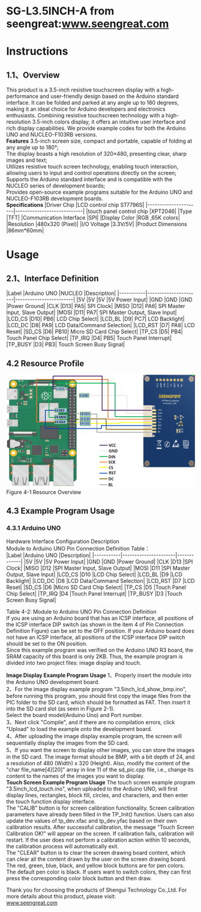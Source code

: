 SG-L3.5INCH-A from seengreat:www.seengreat.com
 =======================================
# Instructions
## 1.1、Overview
This product is a 3.5-inch resistive touchscreen display with a high-performance and user-friendly design based on the Arduino standard interface. It can be folded and parked at any angle up to 180 degrees, making it an ideal choice for Arduino developers and electronics enthusiasts. Combining resistive touchscreen technology with a high-resolution 3.5-inch colors display, it offers an intuitive user interface and rich display capabilities. We provide example codes for both the Arduino UNO and NUCLEO-F103RB versions.<br>
__Features__
3.5-inch screen size, compact and portable, capable of folding at any angle up to 180°;<br>
The display boasts a high resolution of 320×480, presenting clear, sharp images and text;<br>
Utilizes resistive touch screen technology, enabling touch interaction, allowing users to input and control operations directly on the screen;<br>
Supports the Arduino standard interface and is compatible with the NUCLEO series of development boards;<br>
Provides open-source example programs suitable for the Arduino UNO and NUCLEO-F103RB development boards.<br>
__Specifications__
|Driver Chip	|LCD control chip ST7796S|
|----------------------|----------------------------|
|touch panel control chip |XPT2046|
|Type	|TFT|
|Communication Interface	|SPI|
|Display Color	|RGB ,65K colors|
|Resolution	|480x320 (Pixel)|
|I/O Voltage	|3.3V/5V|
|Product Dimensions |86mm*60mm|<br>
# Usage
## 2.1、Interface Definition
|Label	|Arduino UNO	|NUCLEO	|Description|
|-----------|----------------------|------------------------|
|5V	|5V	|5V	|5V Power Input|
|GND	|GND	|GND	|Power Ground|
|CLK	|D13|	PA5|	SPI Clock|
|MISO	|D12|	PA6|	SPI Master Input, Slave Output|
|MOSI	|D11|	PA7|	SPI Master Output, Slave Input|
|LCD_CS	|D10|	PB6|	LCD Chip Select|
|LCD_BL	|D9|	PC7|	LCD Backlight|
|LCD_DC	|D8|	PA9|	LCD Data/Command Selection|
|LCD_RST	|D7|	PA8|	LCD Reset|
|SD_CS	|D6|	PB10|	Micro SD Card Chip Select|
|TP_CS	|D5|	PB4|	Touch Panel Chip Select|
|TP_IRQ	|D4|	PB5|	Touch Panel Interrupt|
|TP_BUSY	|D3|	PB3|	Touch Screen Busy Signal|<br>
## 4.2 Resource Profile
![SG-L3.5INCH-A resource profile.jpg](https://github.com/seengreat/2inch-LCD-Display/blob/main/pic/pic1.png)<br>
                       Figure 4-1 Resource Overview<br>
## 4.3 Example Program Usage
### 4.3.1 Arduino UNO 
Hardware Interface Configuration Description<br>
Module to Arduino UNO Pin Connection Definition Table：<br>
|Label	|Arduino UNO	|Description|
|-----------|----------------------|-------------|
|5V	|5V	|5V Power Input|
|GND	|GND	|Power Ground|
|CLK	|D13	|SPI Clock|
|MISO	|D12	|SPI Master Input, Slave Output|
|MOSI	|D11	|SPI Master Output, Slave Input|
|LCD_CS	|D10	|LCD Chip Select|
|LCD_BL	|D9	|LCD Backlight|
|LCD_DC	|D8	|LCD Data/Command Selection|
|LCD_RST	|D7	|LCD Reset|
|SD_CS	|D6	|Micro SD Card Chip Select|
|TP_CS	|D5	|Touch Panel Chip Select|
|TP_IRQ	|D4	|Touch Panel Interrupt|
|TP_BUSY	|D3	|Touch Screen Busy Signal|<br>

Table 4-2: Module to Arduino UNO Pin Connection Definition<br>
If you are using an Arduino board that has an ICSP interface, all positions of the ICSP interface DIP switch (as shown in the item 4 of Pin Connection Definition Figure) can be set to the OFF position. If your Arduino board does not have an ICSP interface, all positions of the ICSP interface DIP switch should be set to the ON position.<br>
Since this example program was verified on the Arduino UNO R3 board, the SRAM capacity of this board is only 2KB. Thus, the example program is divided into two project files: image display and touch.<br>

__Image Display Example Program Usage__
1、Properly insert the module into the Arduino UNO development board.<br>
2、For the image display example program "3.5inch_lcd_show_bmp.ino", before running this program, you should first copy the image files from the PIC folder to the SD card, which should be formatted as FAT. Then insert it into the SD card slot (as seen  in Figure 2-1).<br>
Select the board model(Arduino Uno) and Port number.<br>
3、Next click "Compile", and if there are no compilation errors, click "Upload" to load the example onto the development board.<br>
4、After uploading the image display example program, the screen will sequentially display the images from the SD card.<br>
5、If you want the screen to display other images, you can store the images in the SD card. The image format should be BMP, with a bit depth of 24, and a resolution of 480 (Width) x 320 (Height). Also, modify the content of the "char file_name[4][20]" array in line 11 of the sd_pic.cpp file, i.e., change its content to the names of the images you want to display.<br>
__Touch Screen Example Program Usage__
The touch screen example program "3.5inch_lcd_touch.ino", when uploaded to the Arduino UNO, will first display lines, rectangles, block fill, circles, and characters, and then enter the touch function display interface.<br>
The "CALIB" button is for screen calibration functionality. Screen calibration parameters have already been filled in the TP_Init() function. Users can also update the values of tp_dev.xfac and tp_dev.yfac based on their own calibration results. After successful calibration, the message "Touch Screen Calibration OK!" will appear on the screen. If calibration fails, calibration will restart. If the user does not perform a calibration action within 10 seconds, the calibration process will automatically exit. <br>
The "CLEAR" button is to clear the screen drawing board content, which can clear all the content drawn by the user on the screen drawing board. The red, green, blue, black, and yellow block buttons are for pen colors. The default pen color is black. If users want to switch colors, they can first press the corresponding color block button and then draw.<br>

Thank you for choosing the products of Shengui Technology Co.,Ltd. For more details about this product, please visit:<br>
www.seengreat.com

